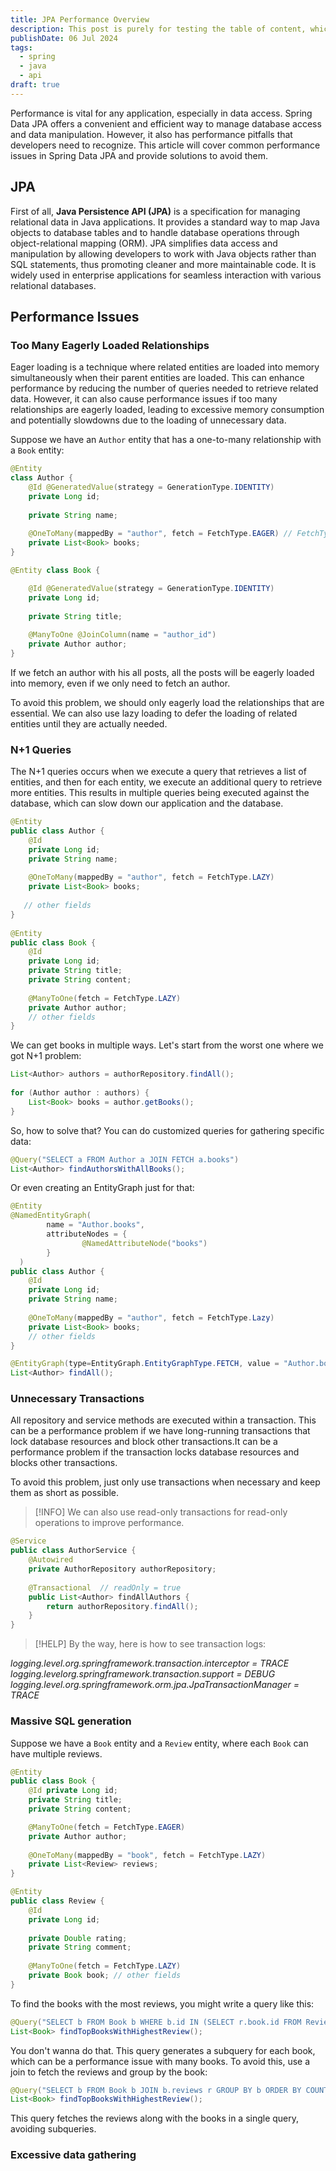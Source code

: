 ```yaml
---
title: JPA Performance Overview
description: This post is purely for testing the table of content, which should not be rendered
publishDate: 06 Jul 2024
tags:
  - spring
  - java
  - api
draft: true
---
```

Performance is vital for any application, especially in data access. Spring Data JPA offers a convenient and efficient way to manage database access and data manipulation. However, it also has performance pitfalls that developers need to recognize. This article will cover common performance issues in Spring Data JPA and provide solutions to avoid them. 
## JPA

First of all, **Java Persistence API (JPA)** is a specification for managing relational data in Java applications. It provides a standard way to map Java objects to database tables and to handle database operations through object-relational mapping (ORM). JPA simplifies data access and manipulation by allowing developers to work with Java objects rather than SQL statements, thus promoting cleaner and more maintainable code. It is widely used in enterprise applications for seamless interaction with various relational databases.

## Performance Issues

### Too Many Eagerly Loaded Relationships

Eager loading is a technique where related entities are loaded into memory simultaneously when their parent entities are loaded. This can enhance performance by reducing the number of queries needed to retrieve related data. However, it can also cause performance issues if too many relationships are eagerly loaded, leading to excessive memory consumption and potentially slowdowns due to the loading of unnecessary data.

Suppose we have an `Author` entity that has a one-to-many relationship with a `Book` entity:

```java
@Entity 
class Author { 
	@Id @GeneratedValue(strategy = GenerationType.IDENTITY)
	private Long id;
	
	private String name; 
	
	@OneToMany(mappedBy = "author", fetch = FetchType.EAGER) // FetchType.LAZY
	private List<Book> books;
} 

@Entity class Book { 

	@Id @GeneratedValue(strategy = GenerationType.IDENTITY) 
	private Long id;
	
	private String title; 
	
	@ManyToOne @JoinColumn(name = "author_id") 
	private Author author;
}
```

If we fetch an author with his all posts, all the posts will be eagerly loaded into memory, even if we only need to fetch an author.

To avoid this problem, we should only eagerly load the relationships that are essential. We can also use lazy loading to defer the loading of related entities until they are actually needed.

### N+1 Queries

The N+1 queries occurs when we execute a query that retrieves a list of entities, and then for each entity, we execute an additional query to retrieve more entities. This results in multiple queries being executed against the database, which can slow down our application and the database.

```java
@Entity  
public class Author {  
    @Id  
    private Long id;  
    private String name;  
      
    @OneToMany(mappedBy = "author", fetch = FetchType.LAZY)  
    private List<Book> books;  
      
   // other fields  
}  
  
@Entity  
public class Book {  
    @Id  
    private Long id;  
    private String title;  
    private String content;  
      
    @ManyToOne(fetch = FetchType.LAZY)  
    private Author author;  
    // other fields  
}
```

We can get books in multiple ways. Let's start from the worst one where we got N+1 problem:

```java
List<Author> authors = authorRepository.findAll();  
   
for (Author author : authors) {  
    List<Book> books = author.getBooks();  
}
```

So, how to solve that?
You can do customized queries for gathering specific data:

```java
@Query("SELECT a FROM Author a JOIN FETCH a.books")  
List<Author> findAuthorsWithAllBooks();
```

Or even creating an EntityGraph just for that:

```java
@Entity  
@NamedEntityGraph(  
        name = "Author.books",  
        attributeNodes = {  
                @NamedAttributeNode("books")  
        }  
  )  
public class Author {  
    @Id  
    private Long id;  
    private String name;  
      
    @OneToMany(mappedBy = "author", fetch = FetchType.Lazy)  
    private List<Book> books;  
    // other fields  
}
```
```java
@EntityGraph(type=EntityGraph.EntityGraphType.FETCH, value = "Author.books")  
List<Author> findAll();
```
### Unnecessary Transactions

All repository and service methods are executed within a transaction. This can be a performance problem if we have long-running transactions that lock database resources and block other transactions.It can be a performance problem if the transaction locks database resources and blocks other transactions.

To avoid this problem, just only use transactions when necessary and keep them as short as possible.

>[!INFO]  We can also use read-only transactions for read-only operations to improve performance.

```java
@Service  
public class AuthorService {  
    @Autowired  
    private AuthorRepository authorRepository;  
      
    @Transactional  // readOnly = true
    public List<Author> findAllAuthors {  
        return authorRepository.findAll();  
    }  
}
```

>[!HELP] By the way, here is how to see transaction logs:
>
*logging.level.org.springframework.transaction.interceptor = TRACE*
*logging.levelorg.springframework.transaction.support = DEBUG*  
*logging.level.org.springframework.orm.jpa.JpaTransactionManager = TRACE*

### Massive SQL generation

Suppose we have a `Book` entity and a `Review` entity, where each `Book` can have multiple reviews.

```java
@Entity 
public class Book { 
	@Id private Long id; 
	private String title; 
	private String content; 

	@ManyToOne(fetch = FetchType.EAGER) 
	private Author author; 
	
	@OneToMany(mappedBy = "book", fetch = FetchType.LAZY) 
	private List<Review> reviews; 
}

@Entity 
public class Review { 
	@Id 
	private Long id; 
	
	private Double rating; 
	private String comment; 
	
	@ManyToOne(fetch = FetchType.LAZY) 
	private Book book; // other fields 
}
```

To find the books with the most reviews, you might write a query like this:

```java
@Query("SELECT b FROM Book b WHERE b.id IN (SELECT r.book.id FROM Review r GROUP BY r.book.id ORDER BY COUNT(r.book.id) DESC)") 
List<Book> findTopBooksWithHighestReview();
```

You don't wanna do that. This query generates a subquery for each book, which can be a performance issue with many books. To avoid this, use a join to fetch the reviews and group by the book:

```java
@Query("SELECT b FROM Book b JOIN b.reviews r GROUP BY b ORDER BY COUNT(r) DESC") 
List<Book> findTopBooksWithHighestReview();
```

This query fetches the reviews along with the books in a single query, avoiding subqueries.
### Excessive data gathering



